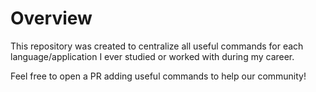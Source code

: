 # Overview

This repository was created to centralize all useful commands for each language/application I ever studied or worked with during my career.

Feel free to open a PR adding useful commands to help our community!